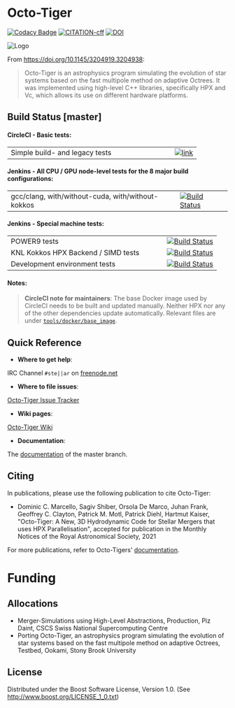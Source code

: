# Octo-Tiger  

[![Codacy Badge](https://app.codacy.com/project/badge/Grade/ebc6d3e2e4f0407aa6a80dfc4fd03b97)](https://www.codacy.com/gh/STEllAR-GROUP/octotiger?utm_source=github.com&amp;utm_medium=referral&amp;utm_content=STEllAR-GROUP/octotiger&amp;utm_campaign=Badge_Grade) [![CITATION-cff](https://github.com/STEllAR-GROUP/octotiger/actions/workflows/cff-validator.yml/badge.svg)](https://github.com/STEllAR-GROUP/octotiger/actions/workflows/cff-validator.yml)  [![DOI](https://zenodo.org/badge/73526736.svg)](https://zenodo.org/badge/latestdoi/73526736)

![Logo](https://stellar-group.org/wp-content/uploads/2020/11/octotigerlogoArtboard-github.png)

From <https://doi.org/10.1145/3204919.3204938>:
> Octo-Tiger is an astrophysics program simulating the evolution of star systems
> based on the fast multipole method on adaptive Octrees. It was implemented using
> high-level C++ libraries, specifically HPX and Vc, which allows its use on
> different hardware platforms.

## Build Status [master]

#### CircleCI - Basic tests:

|   	|   	|
|---	|---	|
|  Simple build- and legacy tests &nbsp; &nbsp; &nbsp; &nbsp; &nbsp; &nbsp; &nbsp; &nbsp; &nbsp; &nbsp; &nbsp; &nbsp; &nbsp; &nbsp; &nbsp; | [![link](https://circleci.com/gh/STEllAR-GROUP/octotiger/tree/master.svg?style=shield)](https://circleci.com/gh/STEllAR-GROUP/octotiger/tree/master)  	|


#### Jenkins - All CPU / GPU node-level tests for the 8 major build configurations:
|   	|   	|
|---	|---	|
|  gcc/clang, with/without-cuda, with/without-kokkos 	| [![Build Status](https://rostam.cct.lsu.edu/jenkins/buildStatus/icon?job=Octo-Tiger+Node-Level%2Fmaster&config=nodelevel)](https://rostam.cct.lsu.edu/jenkins/job/Octo-Tiger%20Node-Level/job/master/) |

#### Jenkins - Special machine tests:

|   	|   	|
|---	|---	|
|  POWER9 tests &nbsp; &nbsp; &nbsp; &nbsp; &nbsp; &nbsp; &nbsp; &nbsp; &nbsp; &nbsp; &nbsp; &nbsp; &nbsp; &nbsp; &nbsp; &nbsp; &nbsp; &nbsp; &nbsp; &nbsp; &nbsp; &nbsp; &nbsp; &nbsp; &nbsp; &nbsp; &nbsp;| [![Build Status](https://simsgs.informatik.uni-stuttgart.de/jenkins/buildStatus/icon?job=Octo-Tiger+POWER9%2Fmaster&config=powerbuild)](https://simsgs.informatik.uni-stuttgart.de/jenkins/view/Octo-Tiger%20and%20Dependencies/job/Octo-Tiger%20POWER9/job/master/)  	|
|  KNL Kokkos HPX Backend / SIMD tests 	| [![Build Status](https://simsgs.informatik.uni-stuttgart.de/jenkins/buildStatus/icon?job=Octo-Tiger+KNL%2Fmaster&config=knlbuild)](https://simsgs.informatik.uni-stuttgart.de/jenkins/view/Octo-Tiger%20and%20Dependencies/job/Octo-Tiger%20KNL/job/master/)  	|
|  Development environment tests 	|  [![Build Status](https://simsgs.informatik.uni-stuttgart.de/jenkins/buildStatus/icon?job=Octo-Tiger+DEV%2Fmaster&config=devbuild)](https://simsgs.informatik.uni-stuttgart.de/jenkins/view/Octo-Tiger%20and%20Dependencies/job/Octo-Tiger%20DEV/job/master/)
 
#### Notes:
> **CircleCI note for maintainers**: The base Docker image used by CircleCI needs to be built
> and updated manually. Neither HPX nor any of the other dependencies update
> automatically. Relevant files are under
> [`tools/docker/base_image`](tools/docker/base_image).

## Quick Reference

  * **Where to get help**:

  IRC Channel `#ste||ar` on [freenode.net](https://freenode.net/)

  * **Where to file issues**:

  [Octo-Tiger Issue Tracker](https://github.com/STEllAR-GROUP/octotiger/issues)

  * **Wiki pages**:

  [Octo-Tiger Wiki](https://github.com/STEllAR-GROUP/octotiger/wiki)

  * **Documentation**:
  
  The [documentation](https://stellar-group.github.io/octotiger/doc/html/) of the master branch.

## Citing

In publications, please use the following publication to cite Octo-Tiger:

*  Dominic C. Marcello, Sagiv Shiber, Orsola De Marco, Juhan Frank, Geoffrey C. Clayton, Patrick M. Motl, Patrick Diehl, Hartmut Kaiser, "Octo-Tiger: A New, 3D Hydrodynamic Code for Stellar Mergers that uses HPX Parallelisation", accepted for publication in the Monthly Notices of the Royal Astronomical Society, 2021

For more publications, refer to Octo-Tigers' [documentation](https://stellar-group.github.io/octotiger/doc/html/md_content_publications.html).


# Funding

## Allocations
 
* Merger-Simulations using High-Level Abstractions, Production, Piz Daint, CSCS Swiss National Supercomputing Centre
* Porting Octo-Tiger, an astrophysics program simulating the evolution of star systems based on the fast multipole method on adaptive Octrees, Testbed, Ookami, Stony Brook University


## License
Distributed under the Boost Software License, Version 1.0. (See 
<http://www.boost.org/LICENSE_1_0.txt>)
